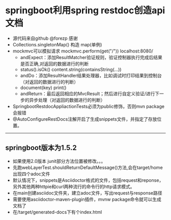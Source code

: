 # springboot利用spring restdoc创造api文档
- 源代码来自github @forezp 感谢
- Collections.singletonMap() 构造 map(单例)
- mockmvc可以模拟请求 mockmvc.perform(get("/")) localhost:8080/
   - andExpect：添加ResultMatcher验证规则，验证控制器执行完成后结果是否正确,对返回的数据进行的判断 
   - status().isOk() content.string(containsString(...))
   - andDo：添加ResultHandler结果处理器，比如调试时打印结果到控制台（对返回的数据进行的判断）
   - document(key) print()
   - andReturn：最后返回相应的MvcResult；然后进行自定义验证/进行下一步的异步处理（对返回的数据进行的判断）
- SpringbootRestdocAppliactionTests必须为public修饰，否则mvn package会报错
- @AutoConfigureRestDocs注解开启了生成snippets文件，并指定了存放位置。
***
## springboot版本为1.5.2 
- 如果使用2.0版本 junit部分方法位置被修改。。。
- 先跑webLayerTest.shouldReturnDefaultMessage()方法,会在target/home出现四个adoc文件
- 默认情况下，snippets是Asciidoctor格式的文件，包括request和reponse，另外其他两种httpie和curl两种流行的命令行的http请求模式。
- 在main创建asciidoc文件夹，建立adoc文件，写出request与response路径
- 需要使用asciidoctor-maven-plugin插件，mvnw package命令就可以生成文档了 
- 在/target/generated-docs下有个index.html
